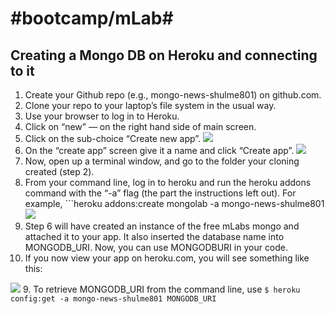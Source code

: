 # #bootcamp/mLab#
## Creating a Mongo DB on Heroku and connecting to it

1. Create your Github repo (e.g., mongo-news-shulme801) on github.com.
2. Clone your repo to your laptop’s file  system in the usual way. 
3. Use your browser to log in to Heroku.
4. Click on “new” — on the right hand side of main screen.
5. Click on the sub-choice “Create new app”.
![](mLab_Instructions/Screenshot%202018-02-10%2008.49.png)
4. On the “create app” screen give it a name and click “Create app”.
![](mLab_Instructions/Screenshot%202018-02-10%2008.48.53.png)
5. Now, open up a terminal window, and go to the folder your cloning created (step 2).
6. From your command line, log in to heroku and run the heroku addons command with the “-a” flag (the part the instructions left out). For example, ```heroku addons:create mongolab -a mongo-news-shulme801
![](mLab_Instructions/Screenshot%202018-02-10%2008.58.00.png)
7. Step 6 will have created an instance of the free mLabs mongo and attached it to your app.  It also inserted the database name into MONGODB_URI. Now, you can use MONGODBURI in your code.
8. If you now view your app on heroku.com, you will see something like this:

![](mLab_Instructions/Screenshot%202018-02-10%2009.00.42.png)
9. To retrieve MONGODB_URI from the command line, use ```$ heroku config:get -a mongo-news-shulme801 MONGODB_URI```